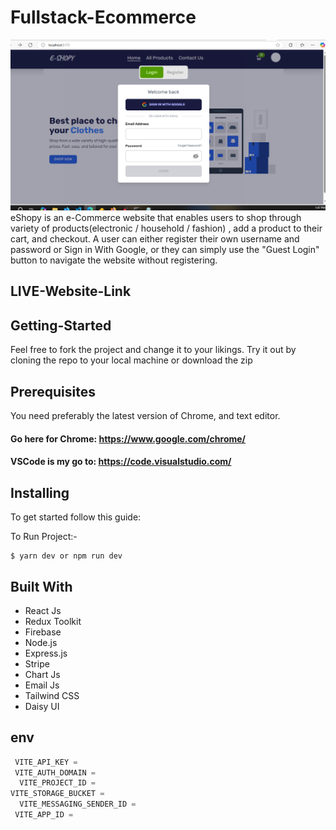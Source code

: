 # Fullstack-Ecommerce

<img src="./eshopy.PNG">
eShopy is an e-Commerce website that enables users to shop through variety of products(electronic / household / fashion) , add a product to their cart, and checkout. A user can either register their own username and password or Sign in With Google, or they can simply use the "Guest Login" button to navigate the website without registering.

## LIVE-Website-Link

## Getting-Started

Feel free to fork the project and change it to your likings. Try it out by cloning the repo to your local machine or download the zip

## Prerequisites

You need preferably the latest version of Chrome, and text editor.

#### Go here for Chrome: https://www.google.com/chrome/

#### VSCode is my go to: https://code.visualstudio.com/

## Installing

To get started follow this guide:

To Run Project:-

```
$ yarn dev or npm run dev
```

## Built With

- React Js
- Redux Toolkit
- Firebase
- Node.js
- Express.js
- Stripe
- Chart Js
- Email Js
- Tailwind CSS
- Daisy UI

## env

```js
 VITE_API_KEY =
 VITE_AUTH_DOMAIN =
  VITE_PROJECT_ID =
VITE_STORAGE_BUCKET =
  VITE_MESSAGING_SENDER_ID =
 VITE_APP_ID =
```
